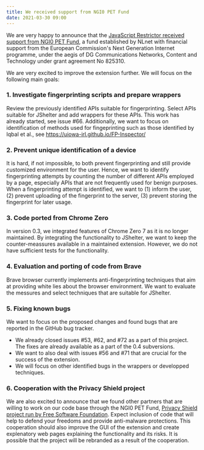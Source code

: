 ```yaml
---
title: We received support from NGI0 PET Fund
date: 2021-03-30 09:00
---
```


We are very happy to announce that the <a href="https://nlnet.nl/project/JSRestrictor/">JavaScript
Restrictor received support from NGI0 PET Fund</a>, a fund established by NLnet with financial
support from the European Commission's Next Generation Internet programme, under the aegis of DG
Communications Networks, Content and Technology under grant agreement No 825310.

We are very excited to improve the extension further. We will focus on the following main goals:

### 1. Investigate fingerprinting scripts and prepare wrappers

Review the previously identified APIs suitable for fingerprinting. Select APIs suitable for JShelter and
add wrappers for these APIs. This work has already started, see issue #66. Additionally, we want to focus
on identification of methods used for fingeprinting such as those identified by Iqbal et al., see
https://uiowa-irl.github.io/FP-Inspector/

### 2. Prevent unique identification of a device

It is hard, if not impossible, to both prevent fingerprinting and still provide customized environment
for the user. Hence, we want to identify fingerprinting attempts by counting the number of different
APIs employed by a page, especially APIs that are not frequently used for benign purposes. When
a fingerprinting attempt is identified, we want to (1) inform the user, (2) prevent uploading of the
fingerprint to the server, (3) prevent storing the fingerprint for later usage.

### 3. Code ported from Chrome Zero

In version 0.3, we integrated features of Chrome Zero 7 as it is no longer maintained. By
integrating the functionality to JShelter, we want to keep the counter-meassures available in a
maintained extension. However, we do not have sufficient tests for the functionality.

### 4. Evaluation and porting of code from Brave

Brave browser currently implements anti-fingerprinting techniques that aim at providing white lies
about the browser environment. We want to evaluate the messures and select techniques that are
suitable for JShelter.

### 5. Fixing known bugs

We want to focus on the proposed changes and found bugs that are reported in the GitHub bug tracker.

* We already closed issues #53, #62, and #72 as a part of this project. The fixes are already available as
	a part of the 0.4 subversions.
* We want to also deal with issues #56 and #71 that are crucial for the success of the extension.
* We will focus on other identified bugs in the wrappers or developped techniques.

### 6. Cooperation with the Privacy Shield project

We are also excited to announce that we found other partners that are willing to work on our code
base through the NGI0 PET Fund, <a href="https://nlnet.nl/project/JavascriptShield/">Privacy Shield
project run by Free Software Foundation</a>. Expect inclusion of code that will help to defend your
freedoms and provide anti-malware protections. This cooperation should also improve the GUI of the
extension and create explenatory web pages explaining the functionality and its risks. It is
possible that the project will be rebranded as a result of the cooperation.
